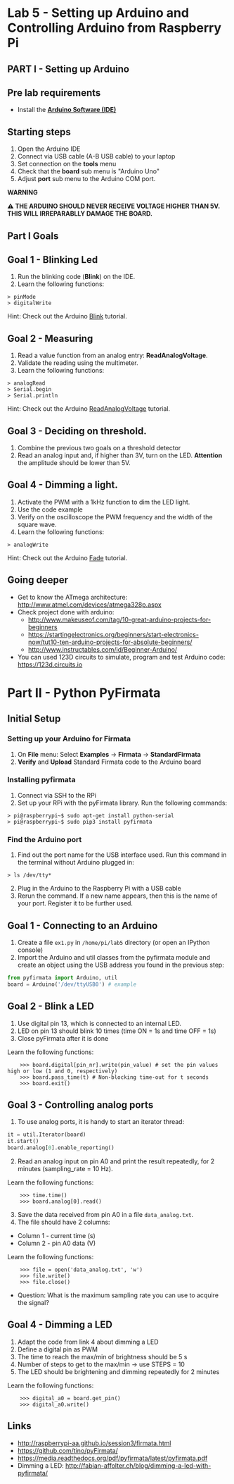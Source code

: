 # Lab 5 - Setting up Arduino and Controlling Arduino from Raspberry Pi

## PART I - Setting up Arduino

## Pre lab requirements

* Install the [**Arduino Software (IDE)**](https://www.arduino.cc/en/software)


## Starting steps
1. Open the Arduino IDE
2. Connect via USB cable (A-B USB cable) to your laptop
3. Set connection on the **tools** menu
4. Check that the **board** sub menu is "Arduino Uno"
5. Adjust **port** sub menu to the Arduino COM port.

**WARNING**

__:warning: THE ARDUINO SHOULD NEVER RECEIVE VOLTAGE HIGHER THAN 5V. THIS WILL IRREPARABLLY DAMAGE THE BOARD.__

## Part I Goals

## Goal 1 - Blinking Led
1. Run the blinking code (**Blink**) on the IDE.
2. Learn the following functions:
```
> pinMode
> digitalWrite
```
Hint: Check out the Arduino [Blink](https://www.arduino.cc/en/Tutorial/BuiltInExamples/Blink) tutorial. 

## Goal 2 - Measuring
1. Read a value function from an analog entry: **ReadAnalogVoltage**.
2. Validate the reading using the multimeter.
3. Learn the following functions:

```
> analogRead
> Serial.begin
> Serial.println
```

Hint: Check out the Arduino [ReadAnalogVoltage](https://www.arduino.cc/en/Tutorial/BuiltInExamples/ReadAnalogVoltage) tutorial.

## Goal 3 - Deciding on threshold.

1. Combine the previous two goals on a threshold detector
2. Read an analog input and, if higher than 3V, turn on the LED.
 **Attention** the amplitude should be lower than 5V.

## Goal 4 - Dimming a light.
1. Activate the PWM with a 1kHz function to dim the LED light.
2. Use the code example
3. Verify on the oscilloscope the PWM frequency and the width of the square wave.
4. Learn the following functions:

```
> analogWrite
```

Hint: Check out the Arduino [Fade](https://www.arduino.cc/en/Tutorial/BuiltInExamples/Fade) tutorial.

## Going deeper
* Get to know the ATmega architecture: http://www.atmel.com/devices/atmega328p.aspx
* Check project done with arduino:
  * http://www.makeuseof.com/tag/10-great-arduino-projects-for-beginners
  * https://startingelectronics.org/beginners/start-electronics-now/tut10-ten-arduino-projects-for-absolute-beginners/
  * http://www.instructables.com/id/Beginner-Arduino/
* You can used 123D circuits to simulate, program and test Arduino code: https://123d.circuits.io





# Part II -  Python PyFirmata


## Initial Setup

### Setting up your Arduino for Firmata

1. On **File** menu: Select **Examples** -> **Firmata** -> **StandardFirmata**
2. **Verify** and **Upload** Standard Firmata code to the Arduino board

### Installing pyfirmata

1. Connect via SSH to the RPi
2. Set up your RPi with the pyFirmata library. Run the following commands:
```
> pi@raspberrypi~$ sudo apt-get install python-serial
> pi@raspberrypi~$ sudo pip3 install pyfirmata
```

### Find the Arduino port

1. Find out the port name for the USB interface used. Run this command in the terminal without Arduino plugged in:

```
> ls /dev/tty*
```

2. Plug in the Arduino to the Raspberry Pi with a USB cable 
3. Rerun the command. If a new name appears, then this is the name of your port.  Register it to be further used.

## Goal 1 - Connecting to an Arduino

1. Create a file `ex1.py` in `/home/pi/lab5` directory (or open an IPython console)
2. Import the Arduino and util classes from the pyfirmata module and create an object using the USB address you found in the previous step:

```python
from pyfirmata import Arduino, util
board = Arduino('/dev/ttyUSB0') # example
```

## Goal 2 -  Blink a LED

1. Use digital pin 13, which is connected to an internal LED.
2. LED on pin 13 should blink 10 times (time ON = 1s and time OFF = 1s)
3. Close pyFirmata after it is done

Learn the following functions:
```
    >>> board.digital[pin_nr].write(pin_value) # set the pin values high or low (1 and 0, respectively)
    >>> board.pass_time(t) # Non-blocking time-out for t seconds
    >>> board.exit()
```

## Goal 3 - Controlling analog ports

1. To use analog ports, it is handy to start an iterator thread:

```python
it = util.Iterator(board)
it.start()
board.analog[0].enable_reporting()
```

2. Read an analog input on pin A0 and print the result repeatedly, for 2 minutes (sampling_rate = 10 Hz).

Learn the following functions:
```
    >>> time.time()
    >>> board.analog[0].read()
```

3. Save the data received from pin A0 in a file `data_analog.txt`.
4. The file should have 2 columns:
 - Column 1 - current time (s)
 - Column 2 - pin A0 data (V)

Learn the following functions:
```
    >>> file = open('data_analog.txt', 'w')
    >>> file.write()
    >>> file.close()
 ```

* Question: What is the maximum sampling rate you can use to acquire the signal?

## Goal 4 - Dimming a LED

1. Adapt the code from link 4 about dimming a LED
2. Define a digital pin as PWM
3. The time to reach the max/min of brightness should be 5 s
4. Number of steps to get to the max/min -> use STEPS = 10
5. The LED should be brightening and dimming repeatedly for 2 minutes

Learn the following functions:
```
    >>> digital_a0 = board.get_pin()
    >>> digital_a0.write()
```


## Links
* http://raspberrypi-aa.github.io/session3/firmata.html
* https://github.com/tino/pyFirmata/
* https://media.readthedocs.org/pdf/pyfirmata/latest/pyfirmata.pdf
* Dimming a LED: http://fabian-affolter.ch/blog/dimming-a-led-with-pyfirmata/
